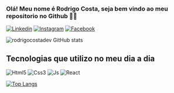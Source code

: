 ### Olá! Meu nome é Rodrigo Costa, seja bem vindo ao meu repositorio no Github 👋😄

[![Linkedin](https://img.shields.io/badge/LinkedIn-0077B5?style=for-the-badge&logo=linkedin&logoColor=white)](https://www.linkedin.com/in/rodrigo-costa-39b04923b/) [![Instagram](https://img.shields.io/badge/Instagram-E4405F?style=for-the-badge&logo=instagram&logoColor=white)](https://www.instagram.com/rodrigo.costa199/) [![Facebook](https://img.shields.io/badge/Facebook-1877F2?style=for-the-badge&logo=facebook&logoColor=white)](https://web.facebook.com/rodrigo.costa.1253236)

![rodrigocostadev GitHub stats](https://github-readme-stats.vercel.app/api?username=rodrigocostadev&show_icons=true&theme=radical)

## Tecnologias que utilizo no meu dia a dia

<div style="display: inline-block;" >
    <img src="https://img.shields.io/badge/HTML5-E34F26?style=for-the-badge&logo=html5&logoColor=white" alt="Html5">
    <img src="https://img.shields.io/badge/CSS3-1572B6?style=for-the-badge&logo=css3&logoColor=white" alt="Css3">
    <img src="https://img.shields.io/badge/JavaScript-323330?style=for-the-badge&logo=javascript&logoColor=F7DF1E" alt="Js">
    <img src="https://img.shields.io/badge/React-20232A?style=for-the-badge&logo=react&logoColor=61DAFB" alt="React">
</div>


[![Top Langs](https://github-readme-stats.vercel.app/api/top-langs/?username=rodrigocostadev&layout=compact)](https://github.com/rodrigocostadev/github-readme-stats)

